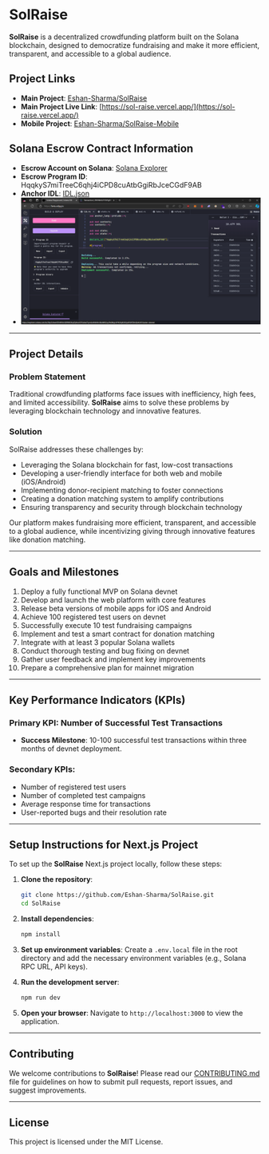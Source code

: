 # SolRaise

**SolRaise** is a decentralized crowdfunding platform built on the Solana blockchain, designed to democratize fundraising and make it more efficient, transparent, and accessible to a global audience.

## Project Links

- **Main Project**: [Eshan-Sharma/SolRaise](https://github.com/Eshan-Sharma/SolRaise)
- **Main Project Live Link**: [https://sol-raise.vercel.app/](https://sol-raise.vercel.app/)
- **Mobile Project**: [Eshan-Sharma/SolRaise-Mobile](https://github.com/Eshan-Sharma/SolRaise-Mobile)

## Solana Escrow Contract Information

- **Escrow Account on Solana**: [Solana Explorer](https://explorer.solana.com/tx/3hpSchewHDvWHm6B9Wk5KqtDjrhzdJDTdafad7iym6sAMnNmXksMKiEzy2NdMgLAP4LRsjN3X2p6F6Xf5XvQbALN?cluster=devnet)
- **Escrow Program ID**: HqqkyS7miTreeC6qhj4iCPD8cuAtbGgiRbJceCGdF9AB
- **Anchor IDL**: [IDL.json](solana-escrow/idl.json)
- ![alt text](image.png)

---

## Project Details

### Problem Statement

Traditional crowdfunding platforms face issues with inefficiency, high fees, and limited accessibility. **SolRaise** aims to solve these problems by leveraging blockchain technology and innovative features.

### Solution

SolRaise addresses these challenges by:

- Leveraging the Solana blockchain for fast, low-cost transactions
- Developing a user-friendly interface for both web and mobile (iOS/Android)
- Implementing donor-recipient matching to foster connections
- Creating a donation matching system to amplify contributions
- Ensuring transparency and security through blockchain technology

Our platform makes fundraising more efficient, transparent, and accessible to a global audience, while incentivizing giving through innovative features like donation matching.

---

## Goals and Milestones

1. Deploy a fully functional MVP on Solana devnet
2. Develop and launch the web platform with core features
3. Release beta versions of mobile apps for iOS and Android
4. Achieve 100 registered test users on devnet
5. Successfully execute 10 test fundraising campaigns
6. Implement and test a smart contract for donation matching
7. Integrate with at least 3 popular Solana wallets
8. Conduct thorough testing and bug fixing on devnet
9. Gather user feedback and implement key improvements
10. Prepare a comprehensive plan for mainnet migration

---

## Key Performance Indicators (KPIs)

### Primary KPI: Number of Successful Test Transactions

- **Success Milestone**: 10-100 successful test transactions within three months of devnet deployment.

### Secondary KPIs:

- Number of registered test users
- Number of completed test campaigns
- Average response time for transactions
- User-reported bugs and their resolution rate

---

## Setup Instructions for Next.js Project

To set up the **SolRaise** Next.js project locally, follow these steps:

1. **Clone the repository**:

   ```bash
   git clone https://github.com/Eshan-Sharma/SolRaise.git
   cd SolRaise
   ```

2. **Install dependencies**:

   ```bash
   npm install
   ```

3. **Set up environment variables**:
   Create a `.env.local` file in the root directory and add the necessary environment variables (e.g., Solana RPC URL, API keys).

4. **Run the development server**:

   ```bash
   npm run dev
   ```

5. **Open your browser**:
   Navigate to `http://localhost:3000` to view the application.

---

## Contributing

We welcome contributions to **SolRaise**! Please read our [CONTRIBUTING.md](CONTRIBUTING.md) file for guidelines on how to submit pull requests, report issues, and suggest improvements.

---

## License

This project is licensed under the MIT License.
